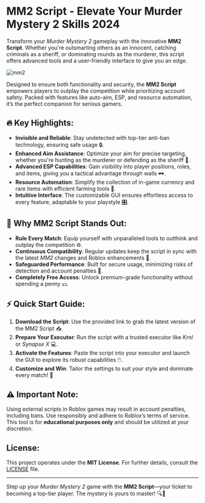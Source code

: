 # MM2 Script - Elevate Your Murder Mystery 2 Skills 2024  


Transform your *Murder Mystery 2* gameplay with the innovative **MM2 Script**. Whether you're outsmarting others as an innocent, catching criminals as a sheriff, or dominating rounds as the murderer, this script offers advanced tools and a user-friendly interface to give you an edge.  

![mm2](https://github.com/user-attachments/assets/9a72aa91-83e8-4ddb-aa3b-5f60325c917e)


Designed to ensure both functionality and security, the **MM2 Script** empowers players to outplay the competition while prioritizing account safety. Packed with features like auto-aim, ESP, and resource automation, it’s the perfect companion for serious gamers.  

## 🔥 Key Highlights:  
- **Invisible and Reliable**: Stay undetected with top-tier anti-ban technology, ensuring safe usage 🔒.  
- **Enhanced Aim Assistance**: Optimize your aim for precise targeting, whether you're hunting as the murderer or defending as the sheriff 🎯.  
- **Advanced ESP Capabilities**: Gain visibility into player positions, roles, and items, giving you a tactical advantage through walls 🕶️.  
- **Resource Automation**: Simplify the collection of in-game currency and rare items with efficient farming tools 💎.  
- **Intuitive Interface**: The customizable GUI ensures effortless access to every feature, adaptable to your playstyle 🎛️.  

## 🌟 Why MM2 Script Stands Out:  
- **Rule Every Match**: Equip yourself with unparalleled tools to outthink and outplay the competition ⚙️.  
- **Continuous Compatibility**: Regular updates keep the script in sync with the latest *MM2* changes and Roblox enhancements 🔄.  
- **Safeguarded Performance**: Built for secure usage, minimizing risks of detection and account penalties 🚫.  
- **Completely Free Access**: Unlock premium-grade functionality without spending a penny 💵.  

## ⚡ Quick Start Guide:  
1. **Download the Script**: Use the provided link to grab the latest version of the MM2 Script 📥.  
2. **Prepare Your Executor**: Run the script with a trusted executor like *Krnl* or *Synapse X* 💻.  
3. **Activate the Features**: Paste the script into your executor and launch the GUI to explore its robust capabilities 🖱️.  
4. **Customize and Win**: Tailor the settings to suit your style and dominate every match! 🌟  

## ⚠️ Important Note:  
Using external scripts in Roblox games may result in account penalties, including bans. Use responsibly and adhere to Roblox’s terms of service. This tool is for **educational purposes only** and should be utilized at your discretion.  

## License:  
This project operates under the **MIT License**. For further details, consult the [LICENSE](LICENSE) file.  

---  
Step up your *Murder Mystery 2* game with the **MM2 Script**—your ticket to becoming a top-tier player. The mystery is yours to master! 🔍💼  
